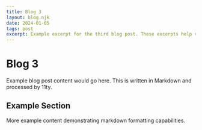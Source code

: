 ```yaml
---
title: Blog 3
layout: blog.njk
date: 2024-01-05
tags: post
excerpt: Example excerpt for the third blog post. These excerpts help visitors decide which posts they'd like to read in full.
---
```


# Blog 3

Example blog post content would go here. This is written in Markdown and
processed by 11ty.

## Example Section

More example content demonstrating markdown formatting capabilities.
